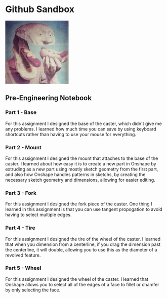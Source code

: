 # Github Sandbox
<img src="AddImage.jpg" alt="alt text" width="200" height="200">

## Pre-Engineering Notebook

### Part 1 - Base
For this assignment I designed the base of the caster, which didn't give me any problems. I learned how much time you can save by using keyboard shortcuts rather than having to use your mouse for everything.

### Part 2 - Mount
For this assignment I designed the mount that attaches to the base of the caster. I learned about how easy it is to create a new part in Onshape by extruding as a new part using mostly sketch geometry from the first part, and also how Onshape handles patterns in sketchs, by creating the necessary sketch geometry and dimensions, allowing for easier editing.

### Part 3 - Fork
For this assignment I designed the fork piece of the caster. One thing I learned in this assignment is that you can use tangent propogation to avoid having to select multiple edges.

### Part 4 - Tire
For this assignment I designed the tire of the wheel of the caster. I learned that when you dimension from a centerline, if you drag the dimension past the centerline, it will double, allowing you to use this as the diameter of a revolved feature.

### Part 5 - Wheel
For this assignment I designed the wheel of the caster. I learned that Onshape allows you to select all of the edges of a face to fillet or chamfer by only selecting the face.
